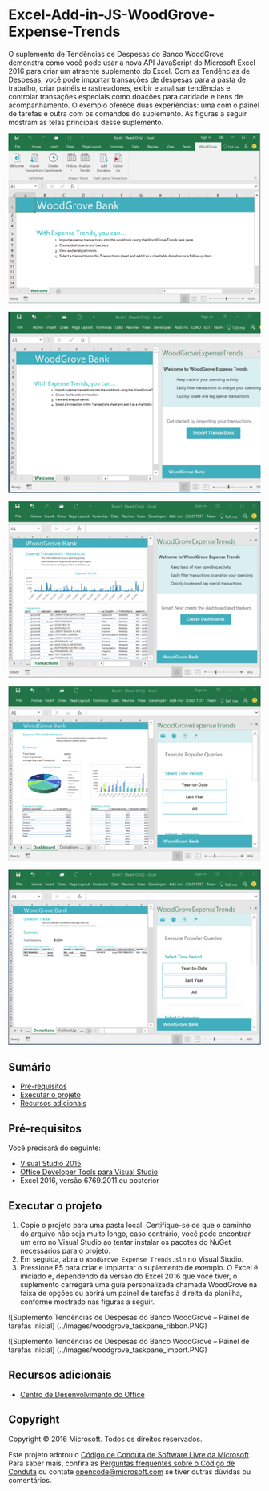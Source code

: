 ﻿# <a name="excel-add-in-js-woodgrove-expense-trends"></a>Excel-Add-in-JS-WoodGrove-Expense-Trends

O suplemento de Tendências de Despesas do Banco WoodGrove demonstra como você pode usar a nova API JavaScript do Microsoft Excel 2016 para criar um atraente suplemento do Excel. Com as Tendências de Despesas, você pode importar transações de despesas para a pasta de trabalho, criar painéis e rastreadores, exibir e analisar tendências e controlar transações especiais como doações para caridade e itens de acompanhamento. O exemplo oferece duas experiências: uma com o painel de tarefas e outra com os comandos do suplemento. As figuras a seguir mostram as telas principais desse suplemento.

![Suplemento Tendências de Despesas do WoodGrove Bank – Faixa de Opções](../images/woodgrove_taskpane_ribbon.PNG)

![Suplemento Tendências de Despesas do WoodGrove Bank – Painel de tarefas inicial](../images/woodgrove_taskpane_import.PNG)

![Suplemento Tendências de Despesas do WoodGrove Bank – Planilha de transações](../images/woodgrove_taskpane_data.PNG)

![Suplemento Tendências de Despesas do WoodGrove Bank – Painel de tarefas](../images/woodgrove_taskpane_dashboard.PNG)

![Suplemento Tendências de Despesas do WoodGrove Bank – Controle de Doações](../images/woodgrove_taskpane_donations.PNG)

## <a name="table-of-contents"></a>Sumário

* [Pré-requisitos](#prerequisites)
* [Executar o projeto](#run-the-project)
* [Recursos adicionais](#additional-resources)

## <a name="prerequisites"></a>Pré-requisitos

Você precisará do seguinte:

* [Visual Studio 2015](https://www.visualstudio.com/downloads/download-visual-studio-vs.aspx)
* [Office Developer Tools para Visual Studio](https://www.visualstudio.com/en-us/features/office-tools-vs.aspx)
* Excel 2016, versão 6769.2011 ou posterior

## <a name="run-the-project"></a>Executar o projeto

1. Copie o projeto para uma pasta local. Certifique-se de que o caminho do arquivo não seja muito longo, caso contrário, você pode encontrar um erro no Visual Studio ao tentar instalar os pacotes do NuGet necessários para o projeto. 
2. Em seguida, abra o `WoodGrove Expense Trends.sln` no Visual Studio. 
3. Pressione F5 para criar e implantar o suplemento de exemplo. O Excel é iniciado e, dependendo da versão do Excel 2016 que você tiver, o suplemento carregará uma guia personalizada chamada WoodGrove na faixa de opções ou abrirá um painel de tarefas à direita da planilha, conforme mostrado nas figuras a seguir.

![Suplemento Tendências de Despesas do Banco WoodGrove – Painel de tarefas inicial] (../images/woodgrove_taskpane_ribbon.PNG)

![Suplemento Tendências de Despesas do Banco WoodGrove – Painel de tarefas inicial] (../images/woodgrove_taskpane_import.PNG)

## <a name="additional-resources"></a>Recursos adicionais

* [Centro de Desenvolvimento do Office](http://dev.office.com/)

## <a name="copyright"></a>Copyright
Copyright © 2016 Microsoft. Todos os direitos reservados.



Este projeto adotou o [Código de Conduta de Software Livre da Microsoft](https://opensource.microsoft.com/codeofconduct/). Para saber mais, confira as [Perguntas frequentes sobre o Código de Conduta](https://opensource.microsoft.com/codeofconduct/faq/) ou contate [opencode@microsoft.com](mailto:opencode@microsoft.com) se tiver outras dúvidas ou comentários.
